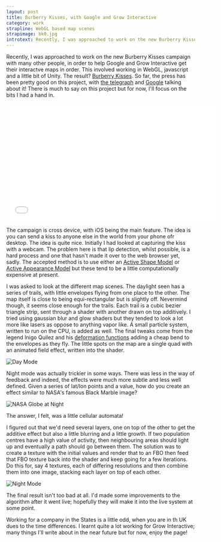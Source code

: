 ```yaml
---
layout: post
title: Burberry Kisses, with Google and Grow Interactive
category: work
strapline: WebGL based map scenes
strapimage: bk0.jpg
introtext: Recently, I was approached to work on the new Burberry Kisses campaign with many other people, in order to help Google and Grow Interactive get their interactve maps in order.This involved working in WebGL, javascript and a little bit of Unity.
---
```


Recently, I was approached to work on the new Burberry Kisses campaign with many other people, in order to help Google and Grow Interactive get their interactve maps in order. This involved working in WebGL, javascript and a little bit of Unity. The result? [Burberry Kisses](http://kisses.burberry.com). So far, the press has been pretty good on this project, with [the telegraph](http://fashion.telegraph.co.uk/news-features/TMG10113717/Sealed-with-a-kiss-Burberrys-latest-innovation.html) and [Google](http://googleblog.blogspot.co.uk/2013/06/art-copy-code-sending-kisses-around.html) talking about it! There is much to say on this project but for now, I'll focus on the bits I had a hand in.

<iframe width="560" height="315" src="//www.youtube.com/embed/LRiZMVEIhas" frameborder="0" allowfullscreen></iframe>

The campaign is cross device, with iOS being the main feature. The idea is you can send a kiss to anyone else in the world from your phone ofr desktop. The idea is quite nice. Initially I had looked at capturing the kiss with a webcam. The problem here is that lip detection, whilst possible, is a hard process and one that hasn't made it over to the web browser yet, sadly. The accepted method is to use either an [Active Shape Model](http://en.wikipedia.org/wiki/Active_shape_model) or [Active Appearance Model](http://en.wikipedia.org/wiki/Active_appearance_model) but these tend to be a little computationally expensive at present.

I was asked to look at the different map scenes. The daylight seen has a series of trails, with little envelopes flying from one place to the other. The map itself is close to being equi-rectangular but is slightly off. Nevermind though, it seems close enough for the trails. Each trail is a cubic bezier triangle strip, sent through a shader with another drawn on top additively. I tried using gaussian blur and glow shaders but they tended to look a lot more like lasers as oppose to anything vapor like. A small particle system, written to run on the CPU, is added as well. The final tweaks come from the legend Inigo Quilez and his [deformation functions](http://www.iquilezles.org/www/articles/distfunctions/distfunctions.htm) adding a cheap bend to the envelopes as they fly. The little spots on the map are a single quad with an animated field effect, written into the shader.

![Day Mode](http://farm8.staticflickr.com/7290/9270441620_4dd2e4a3c7.jpg)

Night mode was actually trickier in some ways. There was less in the way of feedback and indeed, the effects were much more subtle and less well defined. Given a series of lat/lon points and a value, how do you create an effect similar to NASA's famous Black Marble image?


![NASA Globe at Night](http://sociable.co/wp-content/uploads/2012/12/NASA-earth-at-night.jpg)

The answer, I felt, was a little cellular automata!

I figured out that we'd need several layers, one on top of the other to get the additive effect but also a little blurring and a little growth. If two population centres have a high value of activity, then neighbouring areas should light up and eventually a path should go between them. The solution was to create a texture with the initial values and render that to an FBO then feed that FBO texture back into the shader and keep going for a few iterations. Do this for, say 4 textures, each of differing resolutions and then combine them into one image, stacking each layer on top of each other.

![Night Mode](http://farm6.staticflickr.com/5442/9270441650_a426b4276c.jpg) 

The final result isn't too bad at all. I'd made some improvements to the algorithm after it went live; hopefully they will make it into the live system at some point.

Working for a company in the States is a little odd, when you are in th UK dues to the time differences. I learnt quite a lot working for Grow Interactive; many things I'll write about in the near future but for now, enjoy the page!